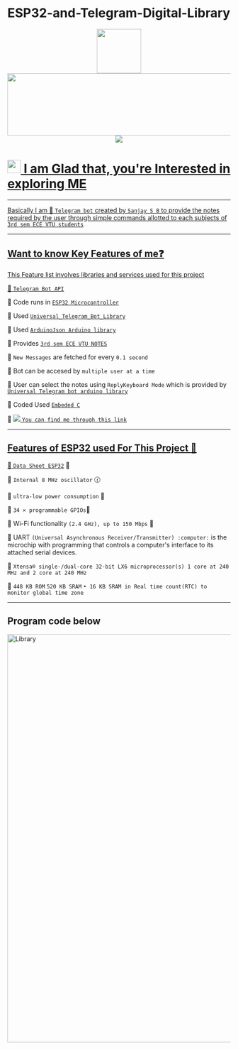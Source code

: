 # ESP32-and-Telegram-Digital-Library

<!--[![SVG Banners](https://svg-banners.vercel.app/api?type=luminance&text1=Hi,%20I%20am%20Sanjay%20🌻&width=800&height=140)](https://github.com/Akshay090/svg-banners)
-->
<div id="header" align="center">
 <img src="https://media.giphy.com/media/M9gbBd9nbDrOTu1Mqx/giphy.gif" width="100"/>
  
  </div>
<div id="header" align="center" >
  <img src="https://svg-banners.vercel.app/api?type=luminance&text1=Created%20By,%20Sanjay%20🌻&width=1000&height=140" width="800" height="140"/>


  </br>
  <a href="https://telegram.me/sanjaybyranna"><img src="https://img.shields.io/badge/Telegram-2CA5E0?style=for-the-badge&logo=telegram&logoColor=white"/>
</div>

<h1>
  
 <img src="https://media.giphy.com/media/hvRJCLFzcasrR4ia7z/giphy.gif" width="30px"/>
 I am Glad that, you're Interested in exploring ME
</h1>

------------------------------


Basically I am :robot: `Telegram bot` created by `Sanjay S B` to provide the notes required by the user through simple commands allotted to each subjects of `3rd sem ECE VTU students`


----------------------------
Want to know Key Features of me:question:
------------------------------

This Feature list involves libraries and services used for this project 

:star2: [`Telegram Bot API`](https://core.telegram.org/bots/api)


:star2: Code runs in [`ESP32 Microcontroller`](https://www.espressif.com/en/products/socs/esp32)



:star2: Used [`Universal_Telegram_Bot_Library`](https://github.com/witnessmenow/Universal-Arduino-Telegram-Bot) 

:star2: Used [`ArduinoJson Arduino library`](https://www.arduino.cc/reference/en/libraries/arduinojson/)

:star2: Provides [`3rd sem ECE VTU NOTES`](https://t.me/ECE3rdSemRnsitNotes2021)

:star2: `New Messages` are fetched for every `0.1 second`

:star2: Bot can be accesed by `multiple user at a time`  

:star2: User can select the notes using `ReplyKeyboard Mode` which is provided by [`Universal Telegram bot arduino library`](https://github.com/witnessmenow/Universal-Arduino-Telegram-Bot)

:star2: Coded Used [`Embeded C`](https://en.wikipedia.org/wiki/Embedded_C)

:star2: <a href="https://telegram.me/sbsaesp32_bot"><img src="https://img.shields.io/badge/Telegram-2CA5E0?style=for-the-badge&logo=telegram&logoColor=white"/>
```You can find me through this link```

-----------------------------------------------------

Features of ESP32 used For This Project	:file_folder:
------------------------------------



:star2:  [`Data Sheet ESP32`](https://www.espressif.com/sites/default/files/documentation/esp32_datasheet_en.pdf) :page_with_curl:

:star2: `Internal 8 MHz oscillator` :clock130:

:star2: `ultra-low power consumption` 	:battery:

:star2: `34 × programmable GPIOs`:electric_plug:

:star2: Wi-Fi functionality  `(2.4 GHz), up to 150 Mbps` 	:tokyo_tower:

:star2: UART `(Universal Asynchronous Receiver/Transmitter) :computer:` is the microchip with programming that controls a 
computer's interface to its attached serial devices.

:star2: `Xtensa® single-/dual-core 32-bit LX6 microprocessor(s) 1 core at 240 MHz and 2 core at 240 MHz`

:star2: `448 KB ROM` `520 KB SRAM` `• 16 KB SRAM in Real time count(RTC) to monitor global time zone`

--------------------------
 Program code below
-------------------------

<img width="920" alt="Library" src="https://user-images.githubusercontent.com/90672297/180591726-41aa1ef5-d47b-47aa-8331-f51912fb9ae5.png">
